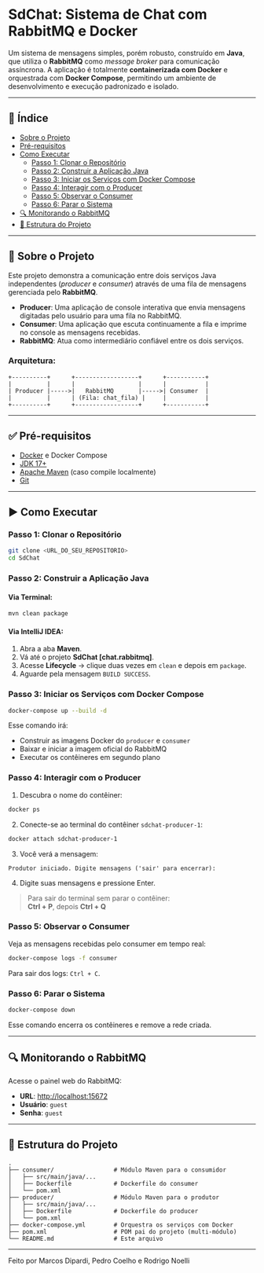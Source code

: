 # SdChat: Sistema de Chat com RabbitMQ e Docker

Um sistema de mensagens simples, porém robusto, construído em **Java**, que utiliza o **RabbitMQ** como *message broker* para comunicação assíncrona. A aplicação é totalmente **containerizada com Docker** e orquestrada com **Docker Compose**, permitindo um ambiente de desenvolvimento e execução padronizado e isolado.

---

## 📑 Índice

- [Sobre o Projeto](#sobre-o-projeto)
- [Pré-requisitos](#pré-requisitos)
- [Como Executar](#como-executar)
  - [Passo 1: Clonar o Repositório](#passo-1-clonar-o-repositório)
  - [Passo 2: Construir a Aplicação Java](#passo-2-construir-a-aplicação-java)
  - [Passo 3: Iniciar os Serviços com Docker Compose](#passo-3-iniciar-os-serviços-com-docker-compose)
  - [Passo 4: Interagir com o Producer](#passo-4-interagir-com-o-producer)
  - [Passo 5: Observar o Consumer](#passo-5-observar-o-consumer)
  - [Passo 6: Parar o Sistema](#passo-6-parar-o-sistema)
- [🔍 Monitorando o RabbitMQ](#monitorando-o-rabbitmq)
- [📁 Estrutura do Projeto](#estrutura-do-projeto)

---

## 💬 Sobre o Projeto

Este projeto demonstra a comunicação entre dois serviços Java independentes (*producer* e *consumer*) através de uma fila de mensagens gerenciada pelo **RabbitMQ**.

- **Producer**: Uma aplicação de console interativa que envia mensagens digitadas pelo usuário para uma fila no RabbitMQ.
- **Consumer**: Uma aplicação que escuta continuamente a fila e imprime no console as mensagens recebidas.
- **RabbitMQ**: Atua como intermediário confiável entre os dois serviços.

### Arquitetura:

```
+----------+      +------------------+      +-----------+
|          |      |                  |      |           |
| Producer |----->|   RabbitMQ       |----->| Consumer  |
|          |      | (Fila: chat_fila) |     |           |
+----------+      +------------------+      +-----------+
```

---

## ✅ Pré-requisitos

- [Docker](https://www.docker.com/) e Docker Compose
- [JDK 17+](https://adoptium.net/)
- [Apache Maven](https://maven.apache.org/) (caso compile localmente)
- [Git](https://git-scm.com/)

---

## ▶️ Como Executar

### Passo 1: Clonar o Repositório

```bash
git clone <URL_DO_SEU_REPOSITORIO>
cd SdChat
```

### Passo 2: Construir a Aplicação Java

#### Via Terminal:

```bash
mvn clean package
```

#### Via IntelliJ IDEA:

1. Abra a aba **Maven**.
2. Vá até o projeto **SdChat [chat.rabbitmq]**.
3. Acesse **Lifecycle** → clique duas vezes em `clean` e depois em `package`.
4. Aguarde pela mensagem `BUILD SUCCESS`.

### Passo 3: Iniciar os Serviços com Docker Compose

```bash
docker-compose up --build -d
```

Esse comando irá:

- Construir as imagens Docker do `producer` e `consumer`
- Baixar e iniciar a imagem oficial do RabbitMQ
- Executar os contêineres em segundo plano

### Passo 4: Interagir com o Producer

1. Descubra o nome do contêiner:

```bash
docker ps
```

2. Conecte-se ao terminal do contêiner `sdchat-producer-1`:

```bash
docker attach sdchat-producer-1
```

3. Você verá a mensagem:

```
Produtor iniciado. Digite mensagens ('sair' para encerrar):
```

4. Digite suas mensagens e pressione Enter.

> Para sair do terminal sem parar o contêiner:  
> **Ctrl + P**, depois **Ctrl + Q**

### Passo 5: Observar o Consumer

Veja as mensagens recebidas pelo consumer em tempo real:

```bash
docker-compose logs -f consumer
```

Para sair dos logs: `Ctrl + C`.

### Passo 6: Parar o Sistema

```bash
docker-compose down
```

Esse comando encerra os contêineres e remove a rede criada.

---

## 🔍 Monitorando o RabbitMQ

Acesse o painel web do RabbitMQ:

- **URL**: [http://localhost:15672](http://localhost:15672)
- **Usuário**: `guest`
- **Senha**: `guest`

---

## 📁 Estrutura do Projeto

```
.
├── consumer/                 # Módulo Maven para o consumidor
│   ├── src/main/java/...     
│   ├── Dockerfile            # Dockerfile do consumer
│   └── pom.xml
├── producer/                 # Módulo Maven para o produtor
│   ├── src/main/java/...     
│   ├── Dockerfile            # Dockerfile do producer
│   └── pom.xml
├── docker-compose.yml        # Orquestra os serviços com Docker
├── pom.xml                   # POM pai do projeto (multi-módulo)
└── README.md                 # Este arquivo
```

---

Feito por Marcos Dipardi, Pedro Coelho e Rodrigo Noelli
